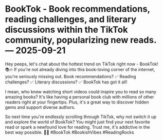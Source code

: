 # BookTok - Book recommendations, reading challenges, and literary discussions within the TikTok community, popularizing new reads. — 2025-09-21

Hey peeps, let's chat about the hottest trend on TikTok right now - BookTok! 📚🔥 If you're not already diving into this book-loving corner of the internet, you're seriously missing out. Book recommendations? ✅ Reading challenges? ✅ Literary discussions? ✅ BookTok has got it all!

I mean, who knew watching short videos could inspire you to read so many amazing books? It's like having a personal book club with millions of other readers right at your fingertips. Plus, it's a great way to discover hidden gems and support diverse authors.

So next time you're endlessly scrolling through TikTok, why not switch it up and explore the world of BookTok? You might just find your next favorite read or spark a newfound love for reading. Trust me, it's addictive in the best way possible. 📖💫 #BookTok #BookishVibes #ReadingRocks